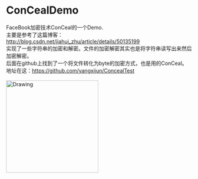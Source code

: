 # ConCealDemo
FaceBook加密技术ConCeal的一个Demo.<br>
主要是参考了这篇博客：http://blog.csdn.net/jiahui_zhu/article/details/50135199<br>
实现了一些字符串的加密和解密。文件的加密解密其实也是将字符串读写出来然后加密解密。<br>
后面在github上找到了一个将文件转化为byte的加密方式，也是用的ConCeal。地址在这：https://github.com/yangxijun/ConcealTest<br>
<br>
<img src="https://github.com/zhoujia456888/ConCealDemo/blob/master/png/Screenshot_20160628-144134.png" alt="Drawing" width="250px" />
